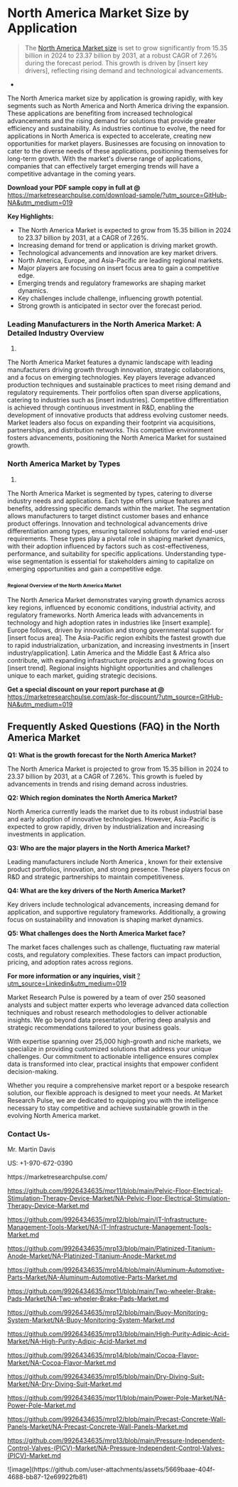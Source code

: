 <h1>North America  Market&nbsp;Size by Application</h1><blockquote><p>The <a href="https://marketresearchpulse.com/download-sample/?utm_source=GitHub-NA&amp;utm_medium=019">North America  Market size</a> is set to grow significantly from 15.35 billion in 2024 to 23.37 billion by 2031, at a robust CAGR of 7.26% during the forecast period. This growth is driven by [insert key drivers], reflecting rising demand and technological advancements.</p></blockquote><ul><li></li></ul><p>The North America  market size by application is growing rapidly, with key segments such as North America  and North America  driving the expansion. These applications are benefiting from increased technological advancements and the rising demand for solutions that provide greater efficiency and sustainability. As industries continue to evolve, the need for applications in North America  is expected to accelerate, creating new opportunities for market players. Businesses are focusing on innovation to cater to the diverse needs of these applications, positioning themselves for long-term growth. With the market's diverse range of applications, companies that can effectively target emerging trends will have a competitive advantage in the coming years.</p><p><strong>Download your PDF sample copy in full at @ </strong><a href="https://marketresearchpulse.com/download-sample/?utm_source=GitHub-NA&amp;utm_medium=019">https://marketresearchpulse.com/download-sample/?utm_source=GitHub-NA&amp;utm_medium=019</a></p><p><strong>Key Highlights: </strong></p><ul><li>The North America  Market is expected to grow from 15.35 billion in 2024 to 23.37 billion by 2031, at a CAGR of 7.26%.</li><li>Increasing demand for trend or application is driving market growth.</li><li>Technological advancements and innovation are key market drivers.</li><li>North America, Europe, and Asia-Pacific are leading regional markets.</li><li>Major players are focusing on insert focus area to gain a competitive edge.</li><li>Emerging trends and regulatory frameworks are shaping market dynamics.</li><li>Key challenges include challenge, influencing growth potential.</li><li>Strong growth is anticipated in sector over the forecast period.</li></ul><h3>Leading Manufacturers in the North America  Market: A Detailed Industry Overview</h3><ol><li></li></ol><div class="flex max-w-full flex-col flex-grow"><div class="min-h-8 text-message flex w-full flex-col items-end gap-2 whitespace-normal break-words [.text-message+&amp;]:mt-5" dir="auto" data-message-author-role="assistant" data-message-id="fd8432e4-4910-450d-b182-61b7bfb0a01f" data-message-model-slug="gpt-4o"><div class="flex w-full flex-col gap-1 empty:hidden first:pt-[3px]"><div class="markdown prose w-full break-words dark:prose-invert light"><p>The North America  Market features a dynamic landscape with leading manufacturers driving growth through innovation, strategic collaborations, and a focus on emerging technologies. Key players leverage advanced production techniques and sustainable practices to meet rising demand and regulatory requirements. Their portfolios often span diverse applications, catering to industries such as [insert industries]. Competitive differentiation is achieved through continuous investment in R&amp;D, enabling the development of innovative products that address evolving customer needs. Market leaders also focus on expanding their footprint via acquisitions, partnerships, and distribution networks. This competitive environment fosters advancements, positioning the North America  Market for sustained growth.</p></div></div></div></div><h3>North America  Market by Types</h3><ol><li></li></ol><div class="flex max-w-full flex-col flex-grow"><div class="min-h-8 text-message flex w-full flex-col items-end gap-2 whitespace-normal break-words [.text-message+&amp;]:mt-5" dir="auto" data-message-author-role="assistant" data-message-id="084470be-0bb7-4664-bddf-5156b4f41249" data-message-model-slug="gpt-4o-mini"><div class="flex w-full flex-col gap-1 empty:hidden first:pt-[3px]"><div class="markdown prose w-full break-words dark:prose-invert light"><p>The North America  Market is segmented by types, catering to diverse industry needs and applications. Each type offers unique features and benefits, addressing specific demands within the market. The segmentation allows manufacturers to target distinct customer bases and enhance product offerings. Innovation and technological advancements drive differentiation among types, ensuring tailored solutions for varied end-user requirements. These types play a pivotal role in shaping market dynamics, with their adoption influenced by factors such as cost-effectiveness, performance, and suitability for specific applications. Understanding type-wise segmentation is essential for stakeholders aiming to capitalize on emerging opportunities and gain a competitive edge.</p></div></div></div></div><h3><span style="font-size: 11px;">Regional Overview of the North America  Market</span></h3><div class="flex max-w-full flex-col flex-grow"><div class="min-h-8 text-message flex w-full flex-col items-end gap-2 whitespace-normal break-words [.text-message+&amp;]:mt-5" dir="auto" data-message-author-role="assistant" data-message-id="e9038762-ce64-4e30-91c9-9bd413514231" data-message-model-slug="gpt-4o-mini"><div class="flex w-full flex-col gap-1 empty:hidden first:pt-[3px]"><div class="markdown prose w-full break-words dark:prose-invert light"><p>The North America  Market demonstrates varying growth dynamics across key regions, influenced by economic conditions, industrial activity, and regulatory frameworks. North America leads with advancements in technology and high adoption rates in industries like [insert example]. Europe follows, driven by innovation and strong governmental support for [insert focus area]. The Asia-Pacific region exhibits the fastest growth due to rapid industrialization, urbanization, and increasing investments in [insert industry/application]. Latin America and the Middle East &amp; Africa also contribute, with expanding infrastructure projects and a growing focus on [insert trend]. Regional insights highlight opportunities and challenges unique to each market, guiding strategic decisions.</p></div></div></div></div><p><strong>Get a special discount on your report purchase at @ </strong><a href="https://marketresearchpulse.com/ask-for-discount/?utm_source=GitHub-NA&amp;utm_medium=019">https://marketresearchpulse.com/ask-for-discount/?utm_source=GitHub-NA&amp;utm_medium=019</a></p><h2>Frequently Asked Questions (FAQ) in the North America  Market</h2><p><strong>Q1: What is the growth forecast for the North America  Market?</strong></p><p>The North America  Market is projected to grow from 15.35 billion in 2024 to 23.37 billion by 2031, at a CAGR of 7.26%. This growth is fueled by advancements in trends and rising demand across industries.</p><p><strong>Q2: Which region dominates the North America  Market?</strong></p><p>North America currently leads the market due to its robust industrial base and early adoption of innovative technologies. However, Asia-Pacific is expected to grow rapidly, driven by industrialization and increasing investments in application.</p><p><strong>Q3: Who are the major players in the North America  Market?</strong></p><p>Leading manufacturers include North America , known for their extensive product portfolios, innovation, and strong presence. These players focus on R&amp;D and strategic partnerships to maintain competitiveness.</p><p><strong>Q4: What are the key drivers of the North America  Market?</strong></p><p>Key drivers include technological advancements, increasing demand for application, and supportive regulatory frameworks. Additionally, a growing focus on sustainability and innovation is shaping market dynamics.</p><p><strong>Q5: What challenges does the North America  Market face?</strong></p><p>The market faces challenges such as challenge, fluctuating raw material costs, and regulatory complexities. These factors can impact production, pricing, and adoption rates across regions.</p><p><strong>For more information or any inquiries, visit&nbsp;</strong><a href="?utm_source=Linkedin&utm_medium=019">?utm_source=Linkedin&utm_medium=019</a></p><p>Market Research Pulse is powered by a team of over 250 seasoned analysts and subject matter experts who leverage advanced data collection techniques and robust research methodologies to deliver actionable insights. We go beyond data presentation, offering deep analysis and strategic recommendations tailored to your business goals.</p><p>With expertise spanning over 25,000 high-growth and niche markets, we specialize in providing customized solutions that address your unique challenges. Our commitment to actionable intelligence ensures complex data is transformed into clear, practical insights that empower confident decision-making.</p><p>Whether you require a comprehensive market report or a bespoke research solution, our flexible approach is designed to meet your needs. At Market Research Pulse, we are dedicated to equipping you with the intelligence necessary to stay competitive and achieve sustainable growth in the evolving North America  market.</p><h3><strong>Contact Us-</strong></h3><p>Mr. Martin Davis</p><p>US: +1-970-672-0390</p><p>https://marketresearchpulse.com/</p><p><a href="https://github.com/9926434635/mpr11/blob/main/Pelvic-Floor-Electrical-Stimulation-Therapy-Device-Market/NA-Pelvic-Floor-Electrical-Stimulation-Therapy-Device-Market.md">https://github.com/9926434635/mpr11/blob/main/Pelvic-Floor-Electrical-Stimulation-Therapy-Device-Market/NA-Pelvic-Floor-Electrical-Stimulation-Therapy-Device-Market.md</a></p><p><a href="https://github.com/9926434635/mrp12/blob/main/IT-Infrastructure-Management-Tools-Market/NA-IT-Infrastructure-Management-Tools-Market.md">https://github.com/9926434635/mrp12/blob/main/IT-Infrastructure-Management-Tools-Market/NA-IT-Infrastructure-Management-Tools-Market.md</a></p><p><a href="https://github.com/9926434635/mrp13/blob/main/Platinized-Titanium-Anode-Market/NA-Platinized-Titanium-Anode-Market.md">https://github.com/9926434635/mrp13/blob/main/Platinized-Titanium-Anode-Market/NA-Platinized-Titanium-Anode-Market.md</a></p><p><a href="https://github.com/9926434635/mrp14/blob/main/Aluminum-Automotive-Parts-Market/NA-Aluminum-Automotive-Parts-Market.md">https://github.com/9926434635/mrp14/blob/main/Aluminum-Automotive-Parts-Market/NA-Aluminum-Automotive-Parts-Market.md</a></p><p><a href="https://github.com/9926434635/mpr11/blob/main/Two-wheeler-Brake-Pads-Market/NA-Two-wheeler-Brake-Pads-Market.md">https://github.com/9926434635/mpr11/blob/main/Two-wheeler-Brake-Pads-Market/NA-Two-wheeler-Brake-Pads-Market.md</a></p><p><a href="https://github.com/9926434635/mrp12/blob/main/Buoy-Monitoring-System-Market/NA-Buoy-Monitoring-System-Market.md">https://github.com/9926434635/mrp12/blob/main/Buoy-Monitoring-System-Market/NA-Buoy-Monitoring-System-Market.md</a></p><p><a href="https://github.com/9926434635/mrp13/blob/main/High-Purity-Adipic-Acid-Market/NA-High-Purity-Adipic-Acid-Market.md">https://github.com/9926434635/mrp13/blob/main/High-Purity-Adipic-Acid-Market/NA-High-Purity-Adipic-Acid-Market.md</a></p><p><a href="https://github.com/9926434635/mrp14/blob/main/Cocoa-Flavor-Market/NA-Cocoa-Flavor-Market.md">https://github.com/9926434635/mrp14/blob/main/Cocoa-Flavor-Market/NA-Cocoa-Flavor-Market.md</a></p><p><a href="https://github.com/9926434635/mrp15/blob/main/Dry-Diving-Suit-Market/NA-Dry-Diving-Suit-Market.md">https://github.com/9926434635/mrp15/blob/main/Dry-Diving-Suit-Market/NA-Dry-Diving-Suit-Market.md</a></p><p><a href="https://github.com/9926434635/mpr11/blob/main/Power-Pole-Market/NA-Power-Pole-Market.md">https://github.com/9926434635/mpr11/blob/main/Power-Pole-Market/NA-Power-Pole-Market.md</a></p><p><a href="https://github.com/9926434635/mrp12/blob/main/Precast-Concrete-Wall-Panels-Market/NA-Precast-Concrete-Wall-Panels-Market.md">https://github.com/9926434635/mrp12/blob/main/Precast-Concrete-Wall-Panels-Market/NA-Precast-Concrete-Wall-Panels-Market.md</a></p><p><a href="https://github.com/9926434635/mrp13/blob/main/Pressure-Independent-Control-Valves-(PICV)-Market/NA-Pressure-Independent-Control-Valves-(PICV)-Market.md">https://github.com/9926434635/mrp13/blob/main/Pressure-Independent-Control-Valves-(PICV)-Market/NA-Pressure-Independent-Control-Valves-(PICV)-Market.md</a></p>
![image](https://github.com/user-attachments/assets/5669baae-404f-4688-bb87-12e69922fb81)
